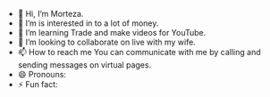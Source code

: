 - 👋 Hi, I’m Morteza.
- 👀 I’m is interested in to a lot of money.
- 🌱 I’m learning Trade and make videos for YouTube.
- 💞️ I’m looking to collaborate on live with my wife.
- 📫 How to reach me You can communicate with me by calling and sending messages on virtual pages. 
- 😄 Pronouns:
- ⚡ Fun fact:

<!---
ymorteza76/ymorteza76 is a ✨ special ✨ repository because its `README.md` (this file) appears on your GitHub profile.
You can click the Preview link to take a look at your changes.
--->
